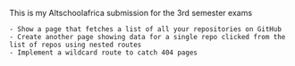 
This is my Altschoolafrica submission for the 3rd semester exams

    - Show a page that fetches a list of all your repositories on GitHub
    - Create another page showing data for a single repo clicked from the list of repos using nested routes
    - Implement a wildcard route to catch 404 pages

